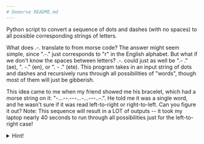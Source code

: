 ```yaml
---
# Demorse README.md
---
```


Python script to convert a sequence of dots and dashes (with no spaces) to all possible corresponding strings of letters.

What does .-. translate to from morse code? 
The answer might seem simple, since ".-." just corresponds to "r" in the English alphabet. 
But what if we don't know the spaces between letters?
.-. could just as well be ".- ." (ae), ". -." (en), or ". - ." (ete).
This program takes in an input string of dots and dashes and recursively runs through all possibilities of "words", 
though most of them will just be gibberish.

This idea came to me when my friend showed me his bracelet, which had a morse string on it: "-...--.---...-...---..-.". 
He told me it was a single word, and he wasn't sure if it was read left-to-right or right-to-left. Can you figure it out?
Note: This sequence will result in a LOT of outputs -- it took my laptop nearly 40 seconds to run through all possibilities 
  just for the left-to-right case!
  
<details>
  <summary>Hint!</summary>
  The word has exactly 10 letters. Print only the words that have 10 letters to the console. 
  There will still be many outputs, so I recommend scrolling quickly when the first few letters are obviously gibberish, 
  and slowing down when the starting few letters seem reasonable. 
</details>
